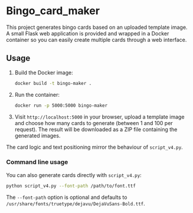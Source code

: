 # Bingo_card_maker

This project generates bingo cards based on an uploaded template image. A small Flask web application is provided and wrapped in a Docker container so you can easily create multiple cards through a web interface.

## Usage

1. Build the Docker image:
   ```bash
   docker build -t bingo-maker .
   ```

2. Run the container:
   ```bash
   docker run -p 5000:5000 bingo-maker
   ```

3. Visit `http://localhost:5000` in your browser, upload a template image and choose how many cards to generate (between 1 and 100 per request). The result will be downloaded as a ZIP file containing the generated images.

The card logic and text positioning mirror the behaviour of `script_v4.py`.

### Command line usage

You can also generate cards directly with `script_v4.py`:

```bash
python script_v4.py --font-path /path/to/font.ttf
```

The `--font-path` option is optional and defaults to
`/usr/share/fonts/truetype/dejavu/DejaVuSans-Bold.ttf`.
